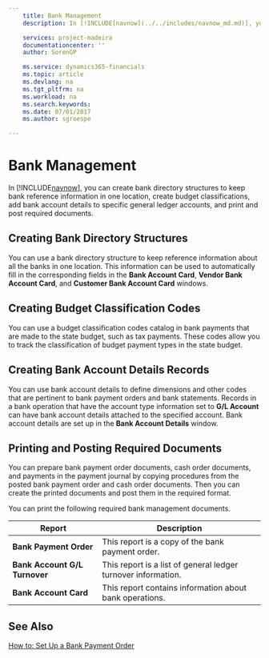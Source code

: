 ```yaml
---
    title: Bank Management
    description: In [!INCLUDE[navnow](../../includes/navnow_md.md)], you can create bank directory structures to keep bank reference information in one location, create budget classifications, add bank account details to specific general ledger accounts, and print and post required documents.

    services: project-madeira 
    documentationcenter: ''
    author: SorenGP

    ms.service: dynamics365-financials
    ms.topic: article
    ms.devlang: na
    ms.tgt_pltfrm: na
    ms.workload: na
    ms.search.keywords:
    ms.date: 07/01/2017
    ms.author: sgroespe

---
```

# Bank Management
In [!INCLUDE[navnow](../../includes/navnow_md.md)], you can create bank directory structures to keep bank reference information in one location, create budget classifications, add bank account details to specific general ledger accounts, and print and post required documents.  

## Creating Bank Directory Structures  
 You can use a bank directory structure to keep reference information about all the banks in one location. This information can be used to automatically fill in the corresponding fields in the **Bank Account Card**, **Vendor Bank Account Card**, and **Customer Bank Account Card** windows.  

## Creating Budget Classification Codes  
 You can use a budget classification codes catalog in bank payments that are made to the state budget, such as tax payments. These codes allow you to track the classification of budget payment types in the state budget.  

## Creating Bank Account Details Records  
 You can use bank account details to define dimensions and other codes that are pertinent to bank payment orders and bank statements. Records in a bank operation that have the account type information set to **G/L Account** can have bank account details attached to the specified account. Bank account details are set up in the **Bank Account Details** window.  

## Printing and Posting Required Documents  
 You can prepare bank payment order documents, cash order documents, and payments in the payment journal by copying procedures from the posted bank payment order and cash order documents. Then you can create the printed documents and post them in the required format.  

 You can print the following required bank management documents.  

|Report|Description|  
|------------|---------------------------------------|  
|**Bank Payment Order**|This report is a copy of the bank payment order.|  
|**Bank Account G/L Turnover**|This report is a list of general ledger turnover information.|  
|**Bank Account Card**|This report contains information about bank operations.|  

## See Also  
 [How to: Set Up a Bank Payment Order](how-to-set-up-a-bank-payment-order.md)
